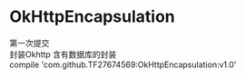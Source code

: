 # OkHttpEncapsulation
第一次提交
<br> 封装Okhttp 含有数据库的封装
<br> compile 'com.github.TF27674569:OkHttpEncapsulation:v1.0'
